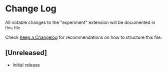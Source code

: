 # Change Log

All notable changes to the "experiment" extension will be documented in this file.

Check [Keep a Changelog](http://keepachangelog.com/) for recommendations on how to structure this file.

## [Unreleased]

- Initial release